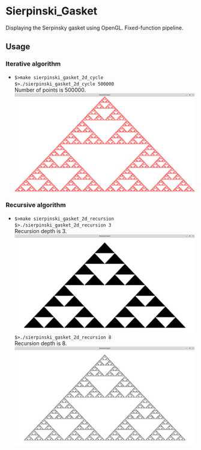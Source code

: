 # Sierpinski_Gasket

Displaying the Serpinsky gasket using OpenGL. Fixed-function pipeline.

## Usage

### Iterative algorithm
- `$>make sierpinski_gasket_2d_cycle` \
  `$>./sierpinski_gasket_2d_cycle 500000` \
  Number of points is 500000. \
  <img  src="./misc/sierpinski_gasket_2D_01.png" alt="gasket_01" width="700"/>

### Recursive algorithm
- `$>make sierpinski_gasket_2d_recursion` \
  `$>./sierpinski_gasket_2d_recursion 3` \
  Recursion depth is 3. \
  <img  src="./misc/sierpinski_gasket_2D_02.png" alt="gasket_02" width="700"/> \
  `$>./sierpinski_gasket_2d_recursion 8` \
  Recursion depth is 8. \
  <img  src="./misc/sierpinski_gasket_2D_03.png" alt="gasket_03" width="700"/>
